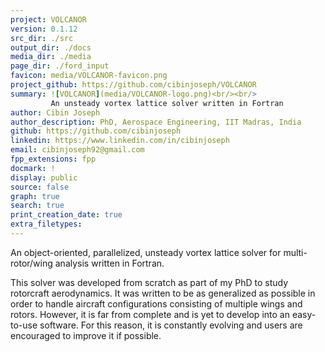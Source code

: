 ```yaml
---
project: VOLCANOR
version: 0.1.12
src_dir: ./src
output_dir: ./docs
media_dir: ./media 
page_dir: ./ford_input
favicon: media/VOLCANOR-favicon.png
project_github: https://github.com/cibinjoseph/VOLCANOR
summary: ![VOLCANOR](media/VOLCANOR-logo.png)<br/><br/>
         An unsteady vortex lattice solver written in Fortran
author: Cibin Joseph
author_description: PhD, Aerospace Engineering, IIT Madras, India
github: https://github.com/cibinjoseph
linkedin: https://www.linkedin.com/in/cibinjoseph
email: cibinjoseph92@gmail.com
fpp_extensions: fpp
docmark: !
display: public
source: false
graph: true
search: true
print_creation_date: true
extra_filetypes:
---
```


An object-oriented, parallelized, unsteady vortex lattice solver for multi-rotor/wing analysis written in Fortran.

This solver was developed from scratch as part of my PhD to study rotorcraft aerodynamics. It was written to be as generalized as possible in order to handle aircraft configurations consisting of multiple wings and rotors. However, it is far from complete and is yet to develop into an easy-to-use software. For this reason, it is constantly evolving and users are encouraged to improve it if possible.
